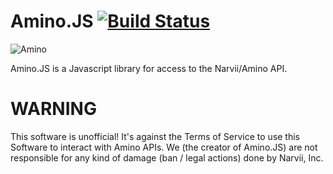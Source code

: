 # Amino.JS [![Build Status](https://travis-ci.org/akatsukilevi/Amino.JS.svg?branch=master)](https://travis-ci.org/AminoJS/Amino.JS)

![Amino](https://pm1.narvii.com/6354/a293fd6d1f40df3bdd0a1211ad395fcfc1fd0def_hq.jpg)

Amino.JS is a Javascript library for access to the Narvii/Amino API.

# WARNING
This software is unofficial! It's against the Terms of Service to use this Software to interact with Amino APIs. We (the creator of Amino.JS) are not responsible for any kind of damage (ban / legal actions) done by Narvii, Inc. 
